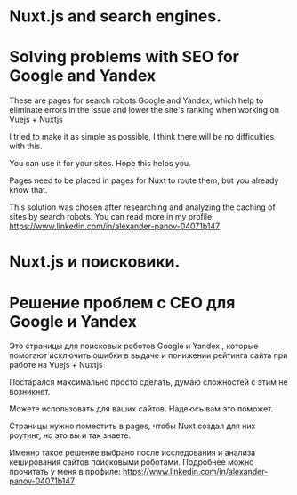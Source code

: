 # Nuxt.js and search engines. 

# Solving problems with SEO for Google and Yandex 



These are pages for search robots Google and Yandex, which help to eliminate errors in the issue and lower the site's ranking when working on Vuejs + Nuxtjs  

I tried to make it as simple as possible, I think there will be no difficulties with this. 

You can use it for your sites. Hope this helps you. 

Pages need to be placed in pages for Nuxt to route them, but you already know that. 

This solution was chosen after researching and analyzing the caching of sites by search robots. You can read more in my profile:  https://www.linkedin.com/in/alexander-panov-04071b147



# Nuxt.js и поисковики. 

# Решение проблем с СЕО для Google и Yandex



Это страницы для поисковых роботов Google и Yandex , которые помогают исключить ошибки в выдаче и понижении рейтинга сайта при работе на Vuejs + Nuxtjs

Постарался максимально просто сделать, думаю сложностей с этим не возникнет. 

Можете использовать для ваших сайтов. Надеюсь вам это поможет.

Страницы нужно поместить в pages, чтобы Nuxt создал для них роутинг, но это вы и так знаете. 



Именно такое решение выбрано после исследования и анализа кеширования сайтов поисковыми роботами. Подробнее можно прочитать у меня в профиле: https://www.linkedin.com/in/alexander-panov-04071b147